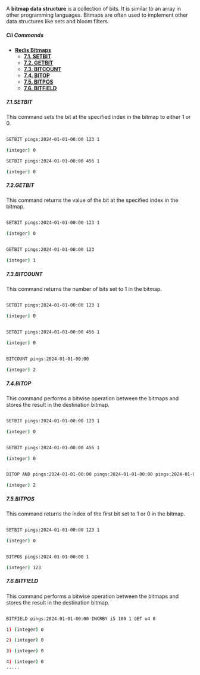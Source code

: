 
A **bitmap data structure** is a collection of bits. It is similar to an array in other programming languages. Bitmaps are often used to implement other data structures like sets and bloom filters.

##### Cli Commands

- [**Redis Bitmaps**](#redis-bitmaps)
    - [**7.1. SETBIT**](#71setbit)
    - [**7.2. GETBIT**](#72getbit)
    - [**7.3. BITCOUNT**](#73bitcount)
    - [**7.4. BITOP**](#74bitop)
    - [**7.5. BITPOS**](#75bitpos)
    - [**7.6. BITFIELD**](#76bitfield)


##### 7.1.SETBIT

This command sets the bit at the specified index in the bitmap to either 1 or 0.

```bash

SETBIT pings:2024-01-01-00:00 123 1

(integer) 0

SETBIT pings:2024-01-01-00:00 456 1

(integer) 0
```

##### 7.2.GETBIT

This command returns the value of the bit at the specified index in the bitmap.

```bash

SETBIT pings:2024-01-01-00:00 123 1

(integer) 0


GETBIT pings:2024-01-01-00:00 123

(integer) 1
```

##### 7.3.BITCOUNT

This command returns the number of bits set to 1 in the bitmap.

```bash

SETBIT pings:2024-01-01-00:00 123 1

(integer) 0


SETBIT pings:2024-01-01-00:00 456 1

(integer) 0

  
BITCOUNT pings:2024-01-01-00:00

(integer) 2
```

##### 7.4.BITOP

This command performs a bitwise operation between the bitmaps and stores the result in the destination bitmap.

```bash

SETBIT pings:2024-01-01-00:00 123 1

(integer) 0


SETBIT pings:2024-01-01-00:00 456 1

(integer) 0


BITOP AND pings:2024-01-01-00:00 pings:2024-01-01-00:00 pings:2024-01-01-00:00

(integer) 2
```

##### 7.5.BITPOS

This command returns the index of the first bit set to 1 or 0 in the bitmap.

```bash

SETBIT pings:2024-01-01-00:00 123 1

(integer) 0


BITPOS pings:2024-01-01-00:00 1

(integer) 123
```

##### 7.6.BITFIELD

This command performs a bitwise operation between the bitmaps and stores the result in the destination bitmap.

```bash

BITFIELD pings:2024-01-01-00:00 INCRBY i5 100 1 GET u4 0

1) (integer) 0

2) (integer) 0

3) (integer) 0

4) (integer) 0
.....
```
